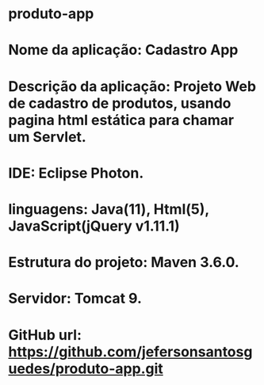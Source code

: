 # produto-app

# Nome da aplicação: Cadastro App

# Descrição da aplicação: Projeto Web de cadastro de produtos, usando pagina html estática para chamar um Servlet.

# IDE: Eclipse Photon.

# linguagens: Java(11), Html(5), JavaScript(jQuery v1.11.1) 

# Estrutura do projeto: Maven 3.6.0.

# Servidor: Tomcat 9.

# GitHub url: https://github.com/jefersonsantosguedes/produto-app.git
